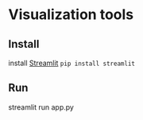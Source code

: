# Visualization tools 

## Install 
install [Streamlit](https://docs.streamlit.io/en/stable/)
`pip install streamlit`

## Run
streamlit run app.py

